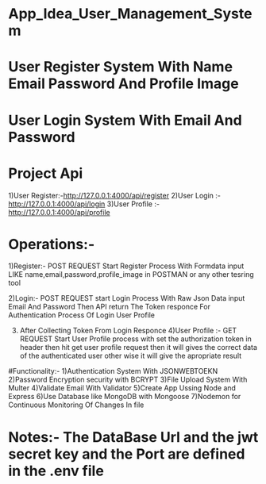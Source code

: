 # App_Idea_User_Management_System
# User Register System With Name Email Password And Profile Image
# User Login System With Email And Password 

# Project Api 

1)User Register:-http://127.0.0.1:4000/api/register
2)User Login   :-http://127.0.0.1:4000/api/login
3)User Profile :-http://127.0.0.1:4000/api/profile

# Operations:-
1)Register:- POST REQUEST
Start Register Process With Formdata input LIKE name,email,password,profile_image   in POSTMAN or any other tesring tool 

2)Login:- POST REQUEST
start Login Process With Raw Json Data input Email And Password Then API return The Token responce 
For Authentication Process Of Login User Profile 

3) After Collecting Token From Login Responce
4)User Profile :- GET REQUEST
Start User Profile process with set the authorization token in header then hit get user profile  request  then  it will gives the correct data of the authenticated user other wise it will give the apropriate result 


#Functionality:-
1)Authentication System With JSONWEBTOEKN 
2)Password Encryption security with BCRYPT
3)File Upload System With Multer 
4)Validate Email With Validator
5)Create App Ussing Node and Express 
6)Use Database like MongoDB with Mongoose
7)Nodemon for Continuous Monitoring Of Changes In file 

# Notes:- The DataBase Url and the jwt secret key and the Port are defined in the .env file 









